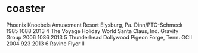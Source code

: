 # coaster




Phoenix	Knoebels Amusement Resort	Elysburg, Pa.	Dinn/PTC-Schmeck	1985	1088	2013
4	The Voyage	Holiday World	Santa Claus, Ind.	Gravity Group	2006	1086	2013
5	Thunderhead	Dollywood	Pigeon Forge, Tenn.	GCII	2004	923	2013
6	Ravine Flyer II
